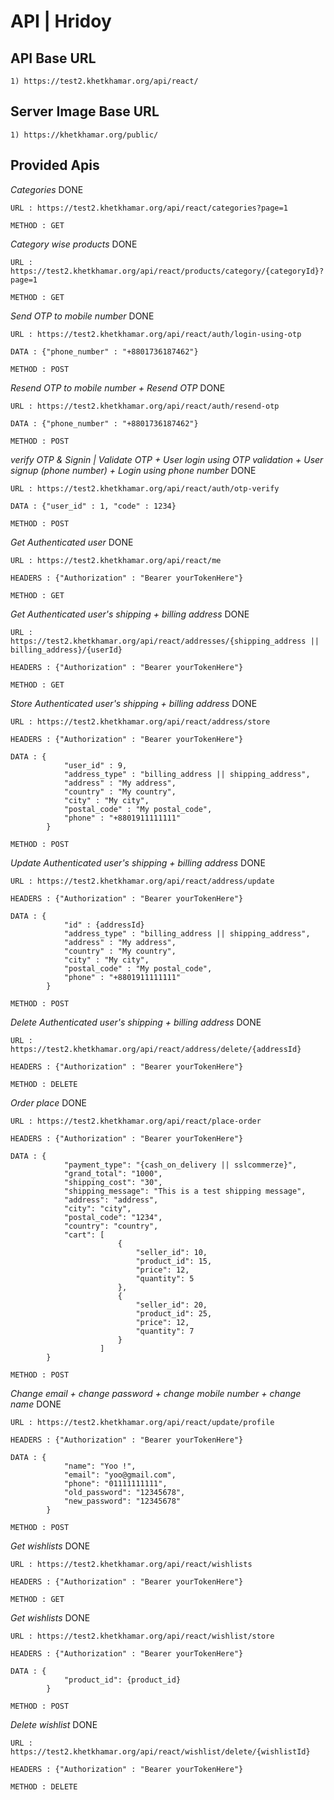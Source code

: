 # API | Hridoy

## API Base URL

    1) https://test2.khetkhamar.org/api/react/

## Server Image Base URL

    1) https://khetkhamar.org/public/

## Provided Apis

*Categories* DONE

    URL : https://test2.khetkhamar.org/api/react/categories?page=1

    METHOD : GET

*Category wise products* DONE

    URL : https://test2.khetkhamar.org/api/react/products/category/{categoryId}?page=1

    METHOD : GET


*Send OTP to mobile number* DONE

    URL : https://test2.khetkhamar.org/api/react/auth/login-using-otp

    DATA : {"phone_number" : "+8801736187462"}

    METHOD : POST

*Resend OTP to mobile number + Resend OTP* DONE

    URL : https://test2.khetkhamar.org/api/react/auth/resend-otp

    DATA : {"phone_number" : "+8801736187462"}

    METHOD : POST

*verify OTP & Signin | Validate OTP + User login using OTP validation + User signup (phone number) + Login using phone number* DONE

    URL : https://test2.khetkhamar.org/api/react/auth/otp-verify

    DATA : {"user_id" : 1, "code" : 1234}

    METHOD : POST

*Get Authenticated user* DONE
   
    URL : https://test2.khetkhamar.org/api/react/me
   
    HEADERS : {"Authorization" : "Bearer yourTokenHere"}
   
    METHOD : GET

*Get Authenticated user's shipping + billing address* DONE
   
    URL : https://test2.khetkhamar.org/api/react/addresses/{shipping_address || billing_address}/{userId}

    HEADERS : {"Authorization" : "Bearer yourTokenHere"}

    METHOD : GET

*Store Authenticated user's shipping + billing address* DONE
   
    URL : https://test2.khetkhamar.org/api/react/address/store
   
    HEADERS : {"Authorization" : "Bearer yourTokenHere"}
   
    DATA : {
                "user_id" : 9,
                "address_type" : "billing_address || shipping_address",
                "address" : "My address",
                "country" : "My country",
                "city" : "My city",
                "postal_code" : "My postal_code",
                "phone" : "+8801911111111"
            }

    METHOD : POST

*Update Authenticated user's shipping + billing address* DONE
   
    URL : https://test2.khetkhamar.org/api/react/address/update
   
    HEADERS : {"Authorization" : "Bearer yourTokenHere"}
   
    DATA : {
                "id" : {addressId}
                "address_type" : "billing_address || shipping_address",
                "address" : "My address",
                "country" : "My country",
                "city" : "My city",
                "postal_code" : "My postal_code",
                "phone" : "+8801911111111"
            }

    METHOD : POST

*Delete Authenticated user's shipping + billing address* DONE
   
    URL : https://test2.khetkhamar.org/api/react/address/delete/{addressId}
   
    HEADERS : {"Authorization" : "Bearer yourTokenHere"}
   
    METHOD : DELETE

*Order place* DONE
   
    URL : https://test2.khetkhamar.org/api/react/place-order
   
    HEADERS : {"Authorization" : "Bearer yourTokenHere"}
   
    DATA : {
                "payment_type": "{cash_on_delivery || sslcommerze}",
                "grand_total": "1000",
                "shipping_cost": "30",
                "shipping_message": "This is a test shipping message",
                "address": "address",
                "city": "city",
                "postal_code": "1234",
                "country": "country",
                "cart": [
                            {
                                "seller_id": 10,
                                "product_id": 15,
                                "price": 12,
                                "quantity": 5
                            },
                            {
                                "seller_id": 20,
                                "product_id": 25,
                                "price": 12,
                                "quantity": 7
                            }
                        ]
            }

    METHOD : POST

*Change email + change password + change mobile number + change name* DONE

    URL : https://test2.khetkhamar.org/api/react/update/profile

    HEADERS : {"Authorization" : "Bearer yourTokenHere"}

    DATA : {
                "name": "Yoo !",
                "email": "yoo@gmail.com",
                "phone": "01111111111",
                "old_password": "12345678",
                "new_password": "12345678"
            }

    METHOD : POST

*Get wishlists* DONE

    URL : https://test2.khetkhamar.org/api/react/wishlists

    HEADERS : {"Authorization" : "Bearer yourTokenHere"}

    METHOD : GET

*Get wishlists* DONE

    URL : https://test2.khetkhamar.org/api/react/wishlist/store

    HEADERS : {"Authorization" : "Bearer yourTokenHere"}

    DATA : {
                "product_id": {product_id}
            }

    METHOD : POST

*Delete wishlist* DONE

    URL : https://test2.khetkhamar.org/api/react/wishlist/delete/{wishlistId}

    HEADERS : {"Authorization" : "Bearer yourTokenHere"}

    METHOD : DELETE
